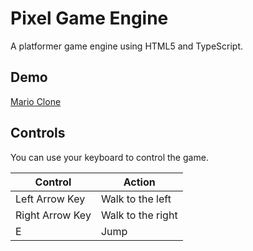# Pixel Game Engine

A platformer game engine using HTML5 and TypeScript.

## Demo
[Mario Clone](https://jdiemke.github.io/platformer/)

## Controls

You can use your keyboard to control the game.

| Control         | Action            |
| --------------- | ----------------- |
| Left Arrow Key  | Walk to the left  |
| Right Arrow Key | Walk to the right |
| E               | Jump              |
